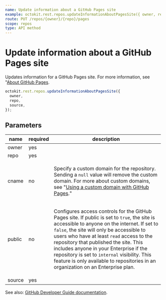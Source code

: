 ```yaml
---
name: Update information about a GitHub Pages site
example: octokit.rest.repos.updateInformationAboutPagesSite({ owner, repo, source })
route: PUT /repos/{owner}/{repo}/pages
scope: repos
type: API method
---
```


# Update information about a GitHub Pages site

Updates information for a GitHub Pages site. For more information, see "[About GitHub Pages](/github/working-with-github-pages/about-github-pages).

```js
octokit.rest.repos.updateInformationAboutPagesSite({
  owner,
  repo,
  source,
});
```

## Parameters

<table>
  <thead>
    <tr>
      <th>name</th>
      <th>required</th>
      <th>description</th>
    </tr>
  </thead>
  <tbody>
    <tr><td>owner</td><td>yes</td><td>

</td></tr>
<tr><td>repo</td><td>yes</td><td>

</td></tr>
<tr><td>cname</td><td>no</td><td>

Specify a custom domain for the repository. Sending a `null` value will remove the custom domain. For more about custom domains, see "[Using a custom domain with GitHub Pages](https://help.github.com/articles/using-a-custom-domain-with-github-pages/)."

</td></tr>
<tr><td>public</td><td>no</td><td>

Configures access controls for the GitHub Pages site. If public is set to `true`, the site is accessible to anyone on the internet. If set to `false`, the site will only be accessible to users who have at least `read` access to the repository that published the site. This includes anyone in your Enterprise if the repository is set to `internal` visibility. This feature is only available to repositories in an organization on an Enterprise plan.

</td></tr>
<tr><td>source</td><td>yes</td><td>

</td></tr>
  </tbody>
</table>

See also: [GitHub Developer Guide documentation](https://docs.github.com/rest/reference/repos#update-information-about-a-github-pages-site).
